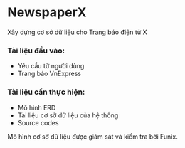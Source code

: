 # NewspaperX
Xây dựng cơ sở dữ liệu cho Trang báo điện tử X
### Tài liệu đầu vào:
- Yêu cầu từ người dùng
- Trang báo VnExpress
### Tài liệu cần thực hiện:
- Mô hình ERD 
- Tài liệu cơ sỡ dữ liệu của hệ thống
- Source codes

Mô hình cơ sở dữ liệu được giám sát và kiểm tra bởi Funix.
